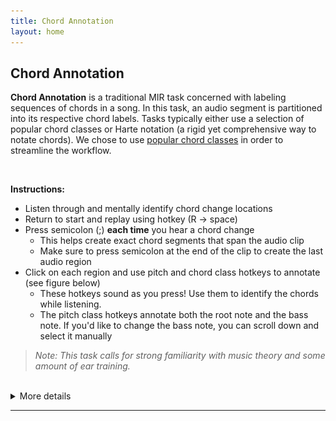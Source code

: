 ```yaml
---
title: Chord Annotation
layout: home
--- 
```

## Chord Annotation
**Chord Annotation** is a traditional MIR task concerned with labeling sequences of chords in a song. In this task, an audio segment is partitioned into its respective chord labels. Tasks typically either use a selection of popular chord classes or Harte notation (a rigid yet comprehensive way to notate chords). We chose to use [popular chord classes] in order to streamline the workflow.



<!-- ![](chord_interface.png) 

![](chord_controls_2.drawio.png) -->
<br>

**Instructions:**
 - Listen through and mentally identify chord change locations
 - Return to start and replay using hotkey (R -> space)
 - Press semicolon (;) **each time** you hear a chord change
    - This helps create exact chord segments that span the audio clip
    - Make sure to press semicolon at the end of the clip to create the last audio region
 - Click on each region and use pitch and chord class hotkeys to annotate (see figure below)
    - These hotkeys sound as you press! Use them to identify the chords while listening.
    - The pitch class hotkeys annotate both the root note and the bass note. If you'd like to change the bass note, you can scroll down and select it manually

> *Note: This task calls for strong familiarity with music theory and some amount of ear training.*

<br>
<details>
<summary>More details</summary>
<p><strong>Hotkey keyboard layout:</strong></p>
<img src="chord_controls_2.drawio.png" alt="chord annotation controls">
</details>

----

[beats]: https://en.wikipedia.org/wiki/Beat_(music)
[traditional MIR task]: https://www.music-ir.org/mirex/wiki/2025:Audio_Chord_Estimation
[popular chord classes]: https://ismir2005.ismir.net/proceedings/1080.pdf

